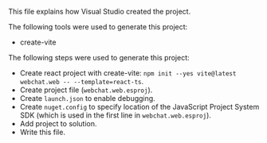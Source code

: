 This file explains how Visual Studio created the project.

The following tools were used to generate this project:
- create-vite

The following steps were used to generate this project:
- Create react project with create-vite: `npm init --yes vite@latest webchat.web -- --template=react-ts`.
- Create project file (`webchat.web.esproj`).
- Create `launch.json` to enable debugging.
- Create `nuget.config` to specify location of the JavaScript Project System SDK (which is used in the first line in `webchat.web.esproj`).
- Add project to solution.
- Write this file.
